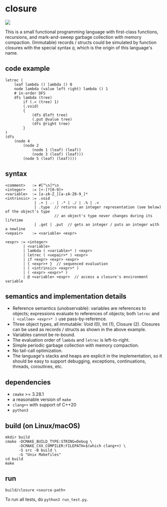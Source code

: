 # closure

![](https://github.com/sdingcn/closure/actions/workflows/auto-test.yml/badge.svg)

This is a small functional programming language with first-class functions,
recursions, and mark-and-sweep garbage collection with memory compaction.
(Immutable) records / structs could be simulated by function closures
with the special syntax `@`, which is the origin of this language's name.

## code example

```
letrec (
    leaf lambda () lambda () 0
    node lambda (value left right) lambda () 1
    # in-order DFS
    dfs lambda (tree)
        if (.< (tree) 1)
        (.void)
        {
            (dfs @left tree)
            (.put @value tree)
            (dfs @right tree)
        }
)
(dfs
    (node 4
        (node 2
            (node 1 (leaf) (leaf))
            (node 3 (leaf) (leaf)))
        (node 5 (leaf) (leaf))))
```

## syntax

```
<comment>   := #[^\n]*\n
<integer>   := [+-]?[0-9]+
<variable>  := [a-zA-Z_][a-zA-Z0-9_]*
<intrinsic> := .void
             | .+ | .- | .* | ./ | .% | .<
             | .type  // returns an integer representation (see below) of the object's type
                      // an object's type never changes during its lifetime
             | .get | .put  // gets an integer / puts an integer with a newline
<vepair>    := <variable> <expr>

<expr> := <integer>
        | <variable>
        | lambda ( <variable>* ) <expr>
        | letrec ( <vepair>* ) <expr>
        | if <expr> <expr> <expr>
        | { <expr>+ }  // sequenced evaluation
        | ( <intrinsic> <expr>* )
        | ( <expr> <expr>* )
        | @ <variable> <expr>  // access a closure's environment variable
```

## semantics and implementation details

+ Reference semantics (unobservable):
  variables are references to objects;
  expressions evaluate to references of objects;
  both `letrec` and `( <callee> <expr>* )` use pass-by-reference.
+ Three object types, all immutable: Void (0), Int (1), Closure (2).
  Closures can be used as records / structs as shown in the above example.
+ Variables cannot be re-bound.
+ The evaluation order of `lambda` and `letrec` is left-to-right.
+ Simple periodic garbage collection with memory compaction.
+ No tail-call optimization.
+ The language's stacks and heaps are explicit in the implementation,
  so it should be easy to support debugging, exceptions, continuations, threads, coroutines, etc.

## dependencies

+ `cmake` >= 3.28.1
+ a reasonable version of `make`
+ `clang++` with support of C++20
+ `python3`

## build (on Linux/macOS)

```
mkdir build
cmake -DCMAKE_BUILD_TYPE:STRING=Debug \
      -DCMAKE_CXX_COMPILER:FILEPATH=$(which clang++) \
      -S src -B build \
      -G "Unix Makefiles"
cd build
make
```

## run

```
build/closure <source-path>
```

To run all tests, do `python3 run_test.py`.
